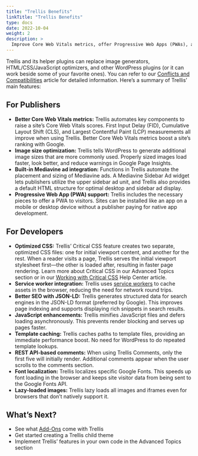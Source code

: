 ```yaml
---
title: "Trellis Benefits"
linkTitle: "Trellis Benefits"
type: docs
date: 2022-10-04
weight: 2
description: >
  Improve Core Web Vitals metrics, offer Progressive Web Apps (PWAs), and more when you use Trellis as your theme framework.
---
```

Trellis and its helper plugins can replace image generators, HTML/CSS/JavaScript optimizers, and other WordPress plugins (or it can work beside some of your favorite ones). You can refer to our [Conflicts and Compatibilities](https://intercom.help/mediavine-products/en/articles/5046317-trellis-themes-conflicts-and-compatibilities) article for detailed information. Here’s a summary of Trellis’ main features:
## For Publishers

- **Better Core Web Vitals metrics:** Trellis automates key components to raise a site’s Core Web Vitals scores. First Input Delay (FID), Cumulative Layout Shift (CLS), and Largest Contentful Paint (LCP) measurements all improve when using Trellis. Better Core Web Vitals metrics boost a site’s ranking with Google.
- **Image size optimization:** Trellis tells WordPress to generate additional image sizes that are more commonly used. Properly sized images load faster, look better, and reduce warnings in Google Page Insights.
- **Built-in Mediavine ad integration:** Functions in Trellis automate the placement and sizing of Mediavine ads. A Mediavine Sidebar Ad widget lets publishers utilize the upper sidebar ad unit, and Trellis also provides a default HTML structure for optimal desktop and sidebar ad display.
- **Progressive Web App (PWA) support:** Trellis includes the necessary pieces to offer a PWA to visitors. Sites can be installed like an app on a mobile or desktop device without a publisher paying for native app development.

## For Developers

- **Optimized CSS:** Trellis’ Critical CSS feature creates two separate, optimized CSS files: one for initial viewport content, and another for the rest. When a reader visits a page, Trellis serves the initial viewport stylesheet first—the other is loaded after, resulting in faster page rendering. Learn more about Critical CSS in our Advanced Topics section or in our [Working with Critical CSS](https://intercom.help/mediavine-products/en/articles/4551189-working-with-critical-css) Help Center article.
- **Service worker integration:** Trellis uses [service workers](https://developers.google.com/web/fundamentals/primers/service-workers) to cache assets in the browser, reducing the need for network round trips.
- **Better SEO with JSON-LD:** Trellis generates structured data for search engines in the JSON-LD format (preferred by Google). This improves page indexing and supports displaying rich snippets in search results.
- **JavaScript enhancements:** Trellis minifies JavaScript files and defers loading asynchronously. This prevents render blocking and serves up pages faster.
- **Template caching:** Trellis caches paths to template files, providing an immediate performance boost. No need for WordPress to do repeated template lookups.
- **REST API-based comments:** When using Trellis Comments, only the first five will initially render. Additional comments appear when the user scrolls to the comments section.
- **Font localization:** Trellis localizes specific Google Fonts. This speeds up font loading in the browser and keeps site visitor data from being sent to the Google Fonts API.
- **Lazy-loaded images:** Trellis lazy loads all images and iframes even for browsers that don’t natively support it.

## What’s Next?

- See what [Add-Ons](https://www.notion.so/Overview-Add-Ons-c9144d81655647698a018cd361fc4780) come with Trellis
- Get started creating a Trellis child theme
- Implement Trellis’ features in your own code in the Advanced Topics section